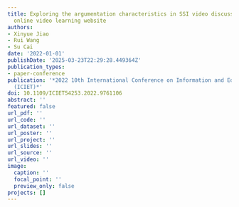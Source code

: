```yaml
---
title: Exploring the argumentation characteristics in SSI video discussion area of
  online video learning website
authors:
- Xinyue Jiao
- Rui Wang
- Su Cai
date: '2022-01-01'
publishDate: '2025-03-23T22:29:28.449364Z'
publication_types:
- paper-conference
publication: '*2022 10th International Conference on Information and Education Technology
  (ICIET)*'
doi: 10.1109/ICIET54253.2022.9761106
abstract: ''
featured: false
url_pdf: ''
url_code: ''
url_dataset: ''
url_poster: ''
url_project: ''
url_slides: ''
url_source: ''
url_video: ''
image: 
  caption: ''
  focal_point: ''
  preview_only: false
projects: []
---
```


